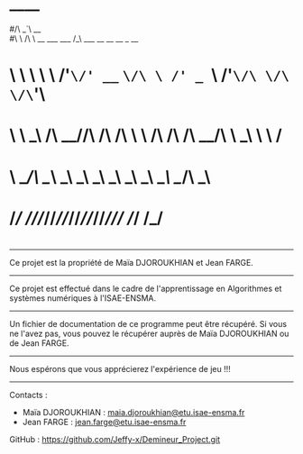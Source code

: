 # ____                                                           
#/\  _`\                      __                                 
#\ \ \/\ \     __    ___ ___ /\_\    ___      __   __  __  _ __  
# \ \ \ \ \  /'__`\/' __` __`\/\ \ /' _ `\  /'__`\/\ \/\ \/\`'__\
#  \ \ \_\ \/\  __//\ \/\ \/\ \ \ \/\ \/\ \/\  __/\ \ \_\ \ \ \/ 
#   \ \____/\ \____\ \_\ \_\ \_\ \_\ \_\ \_\ \____\\ \____/\ \_\ 
#    \/___/  \/____/\/_/\/_/\/_/\/_/\/_/\/_/\/____/ \/___/  \/_/ 
#

--------------------------------------------------------------------------
Ce projet est la propriété de Maïa DJOROUKHIAN et Jean FARGE.

--------------------------------------------------------------------------

Ce projet est effectué dans le cadre de l'apprentissage en Algorithmes et systèmes numériques à l'ISAE-ENSMA.

--------------------------------------------------------------------------

Un fichier de documentation de ce programme peut être récupéré. Si vous ne l'avez pas, vous pouvez le récupérer auprès de Maïa DJOROUKHIAN ou de Jean FARGE.

--------------------------------------------------------------------------

Nous espérons que vous apprécierez l'expérience de jeu !!!

--------------------------------------------------------------------------

Contacts :
- Maïa DJOROUKHIAN : maia.djoroukhian@etu.isae-ensma.fr
- Jean FARGE : jean.farge@etu.isae-ensma.fr

GitHub : https://github.com/Jeffy-x/Demineur_Project.git